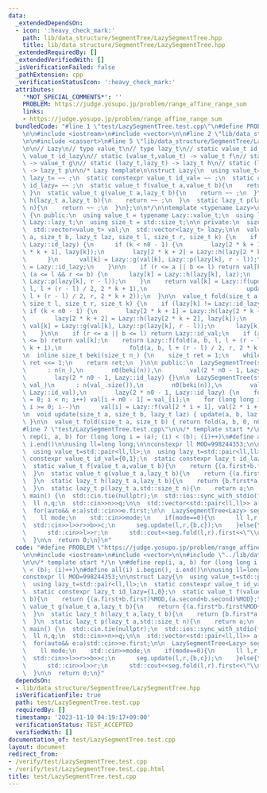 ```yaml
---
data:
  _extendedDependsOn:
  - icon: ':heavy_check_mark:'
    path: lib/data_structure/SegmentTree/LazySegmentTree.hpp
    title: lib/data_structure/SegmentTree/LazySegmentTree.hpp
  _extendedRequiredBy: []
  _extendedVerifiedWith: []
  _isVerificationFailed: false
  _pathExtension: cpp
  _verificationStatusIcon: ':heavy_check_mark:'
  attributes:
    '*NOT_SPECIAL_COMMENTS*': ''
    PROBLEM: https://judge.yosupo.jp/problem/range_affine_range_sum
    links:
    - https://judge.yosupo.jp/problem/range_affine_range_sum
  bundledCode: "#line 1 \"test/LazySegmentTree.test.cpp\"\n#define PROBLEM \"https://judge.yosupo.jp/problem/range_affine_range_sum\"\
    \n\n#include <iostream>\n#include <vector>\n\n#line 2 \"lib/data_structure/SegmentTree/LazySegmentTree.hpp\"\
    \n\n#include <cassert>\n#line 5 \"lib/data_structure/SegmentTree/LazySegmentTree.hpp\"\
    \n\n// Lazy\n// type value_t\n// type lazy_t\n// static value_t id_val\n// static\
    \ value_t id_lazy\n// static (value_t,value_t) -> value_t f\n// static (value_t,lazy_t)\
    \ -> value_t g\n// static (lazy_t,lazy_t) -> lazy_t h\n// static (lazy_t,size_t)\
    \ -> lazy_t p\n\n/* Lazy template\n\nstruct Lazy{\n  using value_t= ~~ ;\n  using\
    \ lazy_t= ~~ ;\n  static constexpr value_t id_val= ~~ ;\n  static constexpr lazy_t\
    \ id_lazy= ~~ ;\n  static value_t f(value_t a,value_t b){\n    return ~~ ;\n \
    \ }\n  static value_t g(value_t a,lazy_t b){\n    return ~~ ;\n  }\n  static lazy_t\
    \ h(lazy_t a,lazy_t b){\n    return ~~ ;\n  }\n  static lazy_t p(lazy_t a,std::size_t\
    \ n){\n    return ~~ ;\n  }\n};\n\n*/\n\ntemplate <typename Lazy>\nclass LazySegmentTree\
    \ {\n public:\n  using value_t = typename Lazy::value_t;\n  using lazy_t = typename\
    \ Lazy::lazy_t;\n  using size_t = std::size_t;\n\n private:\n  size_t n, n0;\n\
    \  std::vector<value_t> val;\n  std::vector<lazy_t> lazy;\n\n  value_t update(size_t\
    \ a, size_t b, lazy_t laz, size_t l, size_t r, size_t k) {\n    if (lazy[k] !=\
    \ Lazy::id_lazy) {\n      if (k < n0 - 1) {\n        lazy[2 * k + 1] = Lazy::h(lazy[2\
    \ * k + 1], lazy[k]);\n        lazy[2 * k + 2] = Lazy::h(lazy[2 * k + 2], lazy[k]);\n\
    \      }\n      val[k] = Lazy::g(val[k], Lazy::p(lazy[k], r - l));\n      lazy[k]\
    \ = Lazy::id_lazy;\n    }\n\n    if (r <= a || b <= l) return val[k];\n    if\
    \ (a <= l && r <= b) {\n      lazy[k] = Lazy::h(lazy[k], laz);\n      return Lazy::g(val[k],\
    \ Lazy::p(lazy[k], r - l));\n    }\n    return val[k] = Lazy::f(update(a, b, laz,\
    \ l, l + (r - l) / 2, 2 * k + 1),\n                            update(a, b, laz,\
    \ l + (r - l) / 2, r, 2 * k + 2));\n  }\n\n  value_t fold(size_t a, size_t b,\
    \ size_t l, size_t r, size_t k) {\n    if (lazy[k] != Lazy::id_lazy) {\n     \
    \ if (k < n0 - 1) {\n        lazy[2 * k + 1] = Lazy::h(lazy[2 * k + 1], lazy[k]);\n\
    \        lazy[2 * k + 2] = Lazy::h(lazy[2 * k + 2], lazy[k]);\n      }\n     \
    \ val[k] = Lazy::g(val[k], Lazy::p(lazy[k], r - l));\n      lazy[k] = Lazy::id_lazy;\n\
    \    }\n\n    if (r <= a || b <= l) return Lazy::id_val;\n    if (a <= l && r\
    \ <= b) return val[k];\n    return Lazy::f(fold(a, b, l, l + (r - l) / 2, 2 *\
    \ k + 1),\n                   fold(a, b, l + (r - l) / 2, r, 2 * k + 2));\n  }\n\
    \n  inline size_t beki(size_t n_) {\n    size_t ret = 1;\n    while (ret < n_)\
    \ ret <<= 1;\n    return ret;\n  }\n\n public:\n  LazySegmentTree(size_t n_)\n\
    \      : n(n_),\n        n0(beki(n)),\n        val(2 * n0 - 1, Lazy::id_val),\n\
    \        lazy(2 * n0 - 1, Lazy::id_lazy) {}\n\n  LazySegmentTree(std::vector<value_t>\
    \ val_)\n      : n(val_.size()),\n        n0(beki(n)),\n        val(2 * n0 - 1,\
    \ Lazy::id_val),\n        lazy(2 * n0 - 1, Lazy::id_lazy) {\n    for (size_t i\
    \ = 0; i < n; i++) val[i + n0 - 1] = val_[i];\n    for (long long i = n0 - 2;\
    \ i >= 0; i--)\n      val[i] = Lazy::f(val[2 * i + 1], val[2 * i + 2]);\n  }\n\
    \n  void update(size_t a, size_t b, lazy_t laz) { update(a, b, laz, 0, n0, 0);\
    \ }\n\n  value_t fold(size_t a, size_t b) { return fold(a, b, 0, n0, 0); }\n};\n\
    #line 7 \"test/LazySegmentTree.test.cpp\"\n\n/* template start */\n \n#define\
    \ rep(i, a, b) for (long long i = (a); (i) < (b); (i)++)\n#define all(i) i.begin(),\
    \ i.end()\n\nusing ll=long long;\n\nconstexpr ll MOD=998244353;\n\nstruct Lazy{\n\
    \  using value_t=std::pair<ll,ll>;\n  using lazy_t=std::pair<ll,ll>;\n  static\
    \ constexpr value_t id_val={0,1};\n  static constexpr lazy_t id_lazy={1,0};\n\
    \  static value_t f(value_t a,value_t b){\n    return {(a.first+b.first)%MOD,(a.second+b.second)%MOD};\n\
    \  }\n  static value_t g(value_t a,lazy_t b){\n    return {(a.first*b.first%MOD+a.second*b.second%MOD)%MOD,a.second};\n\
    \  }\n  static lazy_t h(lazy_t a,lazy_t b){\n    return {b.first*a.first%MOD,(b.first*a.second%MOD+b.second)%MOD};\n\
    \  }\n  static lazy_t p(lazy_t a,std::size_t n){\n    return a;\n  }\n};\n\nint\
    \ main() {\n  std::cin.tie(nullptr);\n  std::ios::sync_with_stdio(false);\n\n\
    \  ll n,q;\n  std::cin>>n>>q;\n\n  std::vector<std::pair<ll,ll>> a(n,{0,1});\n\
    \  for(auto&& e:a)std::cin>>e.first;\n\n  LazySegmentTree<Lazy> seg(a);\n\n  while(q--){\n\
    \    ll mode;\n    std::cin>>mode;\n    if(mode==0){\n      ll l,r,b,c;\n    \
    \  std::cin>>l>>r>>b>>c;\n      seg.update(l,r,{b,c});\n    }else{\n      ll l,r;\n\
    \      std::cin>>l>>r;\n      std::cout<<seg.fold(l,r).first<<\"\\n\";\n    }\n\
    \  }\n\n  return 0;\n}\n"
  code: "#define PROBLEM \"https://judge.yosupo.jp/problem/range_affine_range_sum\"\
    \n\n#include <iostream>\n#include <vector>\n\n#include \"../lib/data_structure/SegmentTree/LazySegmentTree.hpp\"\
    \n\n/* template start */\n \n#define rep(i, a, b) for (long long i = (a); (i)\
    \ < (b); (i)++)\n#define all(i) i.begin(), i.end()\n\nusing ll=long long;\n\n\
    constexpr ll MOD=998244353;\n\nstruct Lazy{\n  using value_t=std::pair<ll,ll>;\n\
    \  using lazy_t=std::pair<ll,ll>;\n  static constexpr value_t id_val={0,1};\n\
    \  static constexpr lazy_t id_lazy={1,0};\n  static value_t f(value_t a,value_t\
    \ b){\n    return {(a.first+b.first)%MOD,(a.second+b.second)%MOD};\n  }\n  static\
    \ value_t g(value_t a,lazy_t b){\n    return {(a.first*b.first%MOD+a.second*b.second%MOD)%MOD,a.second};\n\
    \  }\n  static lazy_t h(lazy_t a,lazy_t b){\n    return {b.first*a.first%MOD,(b.first*a.second%MOD+b.second)%MOD};\n\
    \  }\n  static lazy_t p(lazy_t a,std::size_t n){\n    return a;\n  }\n};\n\nint\
    \ main() {\n  std::cin.tie(nullptr);\n  std::ios::sync_with_stdio(false);\n\n\
    \  ll n,q;\n  std::cin>>n>>q;\n\n  std::vector<std::pair<ll,ll>> a(n,{0,1});\n\
    \  for(auto&& e:a)std::cin>>e.first;\n\n  LazySegmentTree<Lazy> seg(a);\n\n  while(q--){\n\
    \    ll mode;\n    std::cin>>mode;\n    if(mode==0){\n      ll l,r,b,c;\n    \
    \  std::cin>>l>>r>>b>>c;\n      seg.update(l,r,{b,c});\n    }else{\n      ll l,r;\n\
    \      std::cin>>l>>r;\n      std::cout<<seg.fold(l,r).first<<\"\\n\";\n    }\n\
    \  }\n\n  return 0;\n}"
  dependsOn:
  - lib/data_structure/SegmentTree/LazySegmentTree.hpp
  isVerificationFile: true
  path: test/LazySegmentTree.test.cpp
  requiredBy: []
  timestamp: '2023-11-10 04:19:17+09:00'
  verificationStatus: TEST_ACCEPTED
  verifiedWith: []
documentation_of: test/LazySegmentTree.test.cpp
layout: document
redirect_from:
- /verify/test/LazySegmentTree.test.cpp
- /verify/test/LazySegmentTree.test.cpp.html
title: test/LazySegmentTree.test.cpp
---
```

